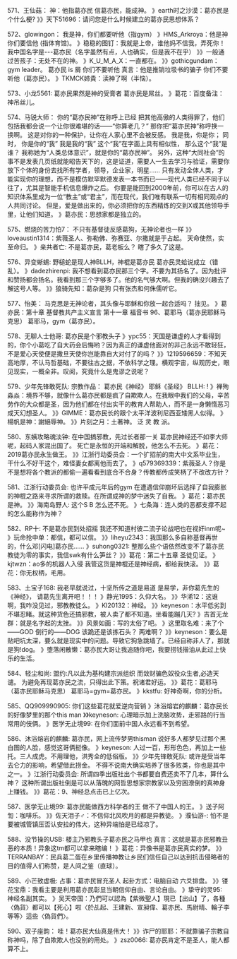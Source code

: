 571、王仙菇： 神：他指葛亦民
信葛亦民，能成神。
》earth时之沙漠：葛亦民是个什么梗?
》》天下51696：请问您是什么时候建立的葛亦民思想体系？

572、glowingon： 我是神，你们都要听他（指gym）
》HMS_Arkroya：他是神 你们要信他 (指体育馆)。
》稳稳的图钉：我就是上帝，谁他妈不信我，弄死你！我中国名字是---葛亦民（名字虽然有点，人也确实，但是我不在乎）
》》一般通过苦孩子：无处不在的神。
》K_U_M_A_X：一直都在。
》》gothicgundam：gym leader。
葛亦民 is 屑 你们不要听他 真言：他是推销垃圾书的骗子 你们不要听他（葛亦民）。
》TKMCK姉貴：渎神了啊（半恼）。

573、小龙5561:  葛亦民果然是神的受膏者
葛亦民是屌丝。
》葛花：百度备注：神吊丝儿。

574、马锐大师： 你的“葛亦民神”在称呼上已经
把其他高傲的人类得罪了，他们包括我都会说一个让你很难堪的话——“你算老几？”
那你把“葛亦民神”称呼换一换啊。
这是对你的一种保护，让你在人家心里不会被反感。
我是我，你是你；
同时，
你是你的“我”
我是我的“我”
这个“我”在字面上具有相似性，
那么这个“我”是谁？
我称她为“人类总体意识”，就是你的“葛亦民神”。
另外，这种“大同社会”的事不是发表几页纸就能昭告天下的，这是证道，需要人一生去学习与验证，需要你放下个体的身份去找所有学者，领导，企业家，明星……
只有发动全体人类，才能实现你的理想，而不是模仿默罕默德发表一本书而已——现代人类已经不同于以往了，尤其是智能手机信息爆炸之后。
你要是能回到2000年前，你可以在古人的知识体系里成为一位“教主”或“君主”，而在现代，我们唯有联系一切有相同观点的人共同讨论。
但是，爱是做出来的，你必须把你的东西精炼的交到X或其他领导手里，让他们知道。
》葛亦民：思想家都是独立的。

575、燃烧的苦力怕7： 不只有基督徒反感葛狗，无神论者也一样
 》》loveaustin1314：紫薇圣人、弥勒佛、弥赛亚、尔撒就是于占起。
 天命使然，实至命归。
 》亲共者亡: 不是葛亦民，葛老板么？
 瞎了多久了这是。

576、异变蜥蜴:   野槌蛇是现人神BLLH，神棍是葛亦民
 葛亦民灵蛤说成立（错乱）。
 》dadezhirenpi: 我不想看到葛亦民那三个字。不要为其扬名了。因为批评和赞扬都会扬名。我看到那三个字够多了。他的名气够大啊。但我的确没兴趣去了解这号人等。
 》》狼骑先知：葛杂是狗 只有张杰和何侏儒听它。

577、怡美：  马克思是无神论者，其头像与耶稣和你放一起合适吗？
拙见。
》葛亦民：第十章       基督教共产主义宣言
第十一章 福音书 96、葛耶马（葛亦民耶稣马克思）
葛耶马，gym（葛亦民）。

578、无聊人士他哥:   葛亦民是个邪教头子
 》ypc55：天国是谦虚的人才看得到的，你个小葛吃了自大药会后悔哟？因为真正的谦虚他面对的非己永远不敢轻狂，不是爱心天使便是撒旦天使你岂能靠自大对付了的吗？
 》》1219596659：不知天高地厚，不认马哲基础，不要往古之据，不依科学之理。横观宇宙，纵观历史，眼见现实，一概全非。叹阅，究竟什么是鬼谬之说呢？

579、少年先锋敢死队:  宗教作品：
 葛亦民《神经》
 耶稣《圣经》
BLLH: !
》禅殉淼焱：境界不够，就像什么葛亦民都是疯了自欺欺人。在我眼中我们的父母，辛苦劳作的大众都是圣，因为他们都在付出实干的教育人帮助人，而不是一身懒惰恶习成天幻想圣人。
 》》GIMME：葛亦民长的跟个太平洋波利尼西亚矮黑人似得。
 》楊帆是神：謝絕辱神。
 》》片刻之月：土著神。
泛 灵 教 派。

580、东姨攻略魂淡钟:   在中国搞邪教，先过长者那一关
 葛亦民神经还不如李大师呢，起码人家混出国了。
 死亡是永恒的开端和解脱，他怎么不去死。
 》葛花：2019葛亦民永生做王。
 》》江浙行动委员会：一个扩招前的南大中文系毕业生，干什么不好干这个，难怪妻女都离他而去了。
 》q579369339：紫薇圣人？你是不是想将各个教派的都偷一遍看看到底合不合身？传教都传成笑柄了不改改方针？

581、江浙行动委员会:   也许平成元年后的gym
在遭遇信仰崩坏后选择了自我膨胀的神棍之路来寻求所谓的救赎。在所谓成神的梦中迷失了自我。
 》葛花：葛亦民是神。
 》》海南岛野人: 这个S B 怎么还不死。
 》七条海：连人类的恶都支撑不起的怎么能称作为神？

582、RP十:   不是葛亦民到处招摇
 我还不知道村彼二流子论战吧也在视奸inm呢~
》玩命抢中单：都信，都可以信。
 》》liheyu2343：我国那么多自称基督再世的，什么邓[闪电]葛亦民……
》suhong0321: 整那么些个语依然改变不了葛亦民教徒为零的事实，我信swk有什么笋丝？
 》》葛花：第二十五章 圣徒见证。
 》kjtwzn：ao多的机器人入侵
 我管这货是神棍还是神经病，都给我快滚。
 》》葛花：你无权柄，毛用。

583、土宝子168:   我老早就说过，十坚所传之道是易道
 是易学，非你葛先生的《神经》，
 请葛先生离开吧！！！
 》静光1995：久仰大名。
 》》华浠12：这谁啊，我咋没见过，邪教教徒么。
 》KI20132：神经。
 》》keyneson：水平低劣到不堪忍睹。就这种货色还搞邪教，被人卖了都不知道。坐看能蹦几天?
》吉首无龙群：就是名字起的太挫。
 》》风景如画：写的太俗了吧。
 》这里取名难：来了个——GOD
倒行的——DOG
该跪还是该拣石头？
 两难啊？
 》》keyneson：要么是贴吧坑太深，要么就是现实中的问题。导致它狗急跳墙了。已经自称非人了，那就是狗!dog。
 》堕落闲散懒：葛亦民大哥让我追随你吧，我要捞钱揩油从此过上快乐的生活。

584、轻尘和尚:   盟约:凡以此为基构建宗派组织
 而敛财骗色奴役众生者,必造天谴。
 为避免再现葛亦民之流，只得出此下策。祝诸君好运。
 》》葛花：葛耶马（葛亦民耶稣马克思）
 葛耶马=gym=葛亦民。
 》kkstfu: 好神奇啊，你的分析。

585、QQ909990905:   你们这些葛花就爱逆向营销
 》沐浴熔岩的麒麟：葛亦民长的好像梦里的那个this man
》》keyneson: 心理暗示加上洗脑攻势，走邪路的行当常用的伎俩。
 》医学无止境99: 在你们面前中国人永远看不到希望。

586、沐浴熔岩的麒麟:    葛亦民，网上流传梦男thisman
说好多人都梦见过那个黑白图的人脸，感觉这哥俩挺像。
 》keyneson: 人过一百，形形色色，再加上一些托。三人成虎。不用理他，洪秀全的低俗版。
 》》少年先锋敢死队: 或许是受当年去仑力的影响，希望借此捞金。
 不得不说南大确实培养了很多败类，你也是其中之一。
 》江浙行动委员会: 所谓四季出版社出个书都要自费还卖不了几本，算什么神？
 这种所谓出版社倒是可以从落魄的网哲思想家宗教家以及穷困潦倒的真神身上赚钱。
 》》葛花：9、神经总点击已上亿次。

587、医学无止境99:   葛亦民能做西方科学者的王
做不了中国人的王。
》送子阿訇：咖啡乐。
》》佐天泪子♂：不信仰北风吹月的都是异教徒。
》濮仙游-: 怕不是要被城管镇压否认安拉的伟大，这种异端怕是已经凉了。

588、没节操的USB:   楼主乃邪教头子葛亦民之马甲也
真言：这就是葛亦民邪教丑恶的本质！异象这tm都可以拿来瞎编！
》葛花：异像书是葛亦民真实的梦。
》》TERRANBAY：民兵葛二蛋在乡里传播神教让乡民们信任自己以达到抗击侵略者的目的值得人们称赞，是人间之鉴（直球）。

589、小芒致虚极:   占事：葛亦民冒充圣人
起卦方式：电脑自动 六爻排盘。
》》镂花宝鼎：我看主要是利用葛亦民彰显当朝信仰自由、言论自由。
》挚守的灵95: 神经名副其实。
》吴天帝国：乃們可以認為【紫微聖人】現已【出山】了，各種〈偽貨〉都可以【死心】啦〈於乩起、王建新、宣昶偉、葛亦民、馬尉晴、輪子李等等〉這些〈偽貨們〉。

590、双子座韵： 哇！葛亦民大仙真是伟大！
》》诈尸的耶耶：不就靠骗子宗教自称神吗，除了自欺欺人也没别的用处。
》zsz0066: 葛亦民肯定不是圣人，能人都算不上。